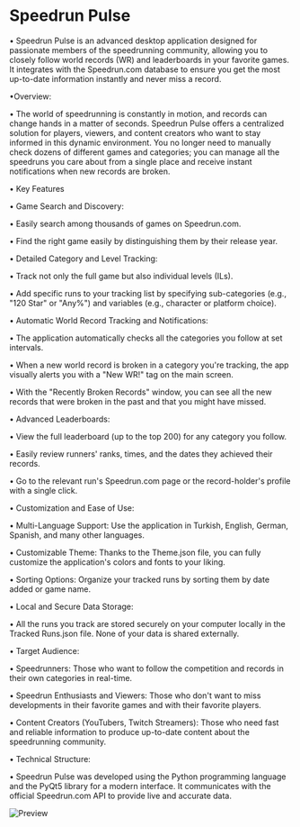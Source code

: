 # Speedrun Pulse
• Speedrun Pulse is an advanced desktop application designed for passionate members of the speedrunning community, allowing you to closely follow world records (WR) and leaderboards in your favorite games. It integrates with the Speedrun.com database to ensure you get the most up-to-date information instantly and never miss a record.

•Overview:

• The world of speedrunning is constantly in motion, and records can change hands in a matter of seconds. Speedrun Pulse offers a centralized solution for players, viewers, and content creators who want to stay informed in this dynamic environment. You no longer need to manually check dozens of different games and categories; you can manage all the speedruns you care about from a single place and receive instant notifications when new records are broken.

• Key Features

• Game Search and Discovery:

• Easily search among thousands of games on Speedrun.com.

• Find the right game easily by distinguishing them by their release year.

• Detailed Category and Level Tracking:

• Track not only the full game but also individual levels (ILs).

• Add specific runs to your tracking list by specifying sub-categories (e.g., "120 Star" or "Any%") and variables (e.g., character or platform choice).

• Automatic World Record Tracking and Notifications:

• The application automatically checks all the categories you follow at set intervals.

• When a new world record is broken in a category you're tracking, the app visually alerts you with a "New WR!" tag on the main screen.

• With the "Recently Broken Records" window, you can see all the new records that were broken in the past and that you might have missed.

• Advanced Leaderboards:

• View the full leaderboard (up to the top 200) for any category you follow.

• Easily review runners' ranks, times, and the dates they achieved their records.

• Go to the relevant run's Speedrun.com page or the record-holder's profile with a single click.

• Customization and Ease of Use:

• Multi-Language Support: Use the application in Turkish, English, German, Spanish, and many other languages.

• Customizable Theme: Thanks to the Theme.json file, you can fully customize the application's colors and fonts to your liking.

• Sorting Options: Organize your tracked runs by sorting them by date added or game name.

• Local and Secure Data Storage:

• All the runs you track are stored securely on your computer locally in the Tracked Runs.json file. None of your data is shared externally.

• Target Audience:

• Speedrunners: Those who want to follow the competition and records in their own categories in real-time.

• Speedrun Enthusiasts and Viewers: Those who don't want to miss developments in their favorite games and with their favorite players.

• Content Creators (YouTubers, Twitch Streamers): Those who need fast and reliable information to produce up-to-date content about the speedrunning community.

• Technical Structure:

• Speedrun Pulse was developed using the Python programming language and the PyQt5 library for a modern interface. It communicates with the official Speedrun.com API to provide live and accurate data.

![Preview](https://github.com/user-attachments/assets/355ed986-6888-427e-a0fe-fd2619af2098)



